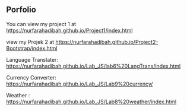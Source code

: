 ## Porfolio
You can view my project 1 at https://nurfarahadibah.github.io/Project1/index.html 

view my Projek 2 at https://nurfarahadibah.github.io/Project2-Bootstrap/index.html

Language Translater: https://nurfarahadibah.github.io/Lab_JS/lab6%20LangTrans/index.html

Currency Converter: https://nurfarahadibah.github.io/Lab_JS/Lab9%20currency/

Weather : https://nurfarahadibah.github.io/Lab_JS/Lab8%20weather/index.html
